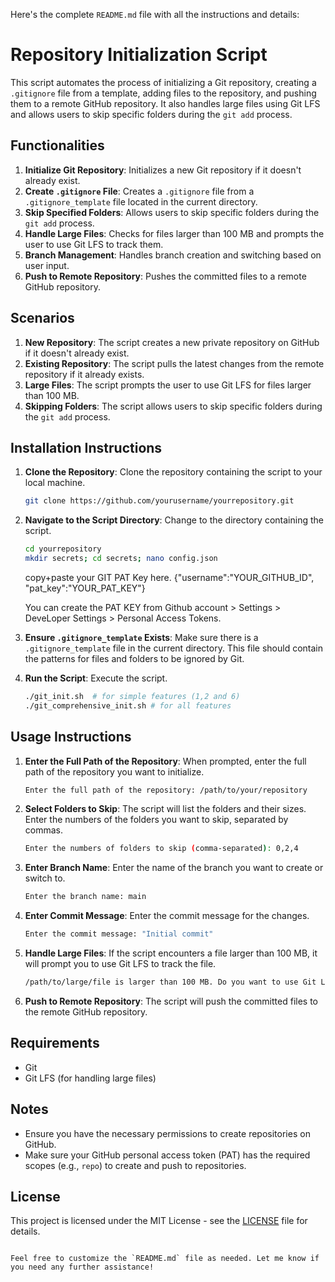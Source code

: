 Here's the complete `README.md` file with all the instructions and details:

# Repository Initialization Script

This script automates the process of initializing a Git repository, creating a `.gitignore` file from a template, adding files to the repository, and pushing them to a remote GitHub repository. It also handles large files using Git LFS and allows users to skip specific folders during the `git add` process.

## Functionalities

1. **Initialize Git Repository**: Initializes a new Git repository if it doesn't already exist.
2. **Create `.gitignore` File**: Creates a `.gitignore` file from a `.gitignore_template` file located in the current directory.
3. **Skip Specified Folders**: Allows users to skip specific folders during the `git add` process.
4. **Handle Large Files**: Checks for files larger than 100 MB and prompts the user to use Git LFS to track them.
5. **Branch Management**: Handles branch creation and switching based on user input.
6. **Push to Remote Repository**: Pushes the committed files to a remote GitHub repository.

## Scenarios

1. **New Repository**: The script creates a new private repository on GitHub if it doesn't already exist.
2. **Existing Repository**: The script pulls the latest changes from the remote repository if it already exists.
3. **Large Files**: The script prompts the user to use Git LFS for files larger than 100 MB.
4. **Skipping Folders**: The script allows users to skip specific folders during the `git add` process.

## Installation Instructions

1. **Clone the Repository**: Clone the repository containing the script to your local machine.
   ```bash
   git clone https://github.com/yourusername/yourrepository.git
   ```

2. **Navigate to the Script Directory**: Change to the directory containing the script.
   ```bash
   cd yourrepository
   mkdir secrets; cd secrets; nano config.json
   ```
   copy+paste your GIT PAT Key here.
   {"username":"YOUR_GITHUB_ID", "pat_key":"YOUR_PAT_KEY"}

   You can create the PAT KEY from Github account > Settings > DeveLoper Settings > Personal Access Tokens.

4. **Ensure `.gitignore_template` Exists**: Make sure there is a `.gitignore_template` file in the current directory. This file should contain the patterns for files and folders to be ignored by Git.

5. **Run the Script**: Execute the script.
   ```bash
   ./git_init.sh  # for simple features (1,2 and 6)
   ./git_comprehensive_init.sh # for all features
   ```

## Usage Instructions

1. **Enter the Full Path of the Repository**: When prompted, enter the full path of the repository you want to initialize.
   ```bash
   Enter the full path of the repository: /path/to/your/repository
   ```

2. **Select Folders to Skip**: The script will list the folders and their sizes. Enter the numbers of the folders you want to skip, separated by commas.
   ```bash
   Enter the numbers of folders to skip (comma-separated): 0,2,4
   ```

3. **Enter Branch Name**: Enter the name of the branch you want to create or switch to.
   ```bash
   Enter the branch name: main
   ```

4. **Enter Commit Message**: Enter the commit message for the changes.
   ```bash
   Enter the commit message: "Initial commit"
   ```

5. **Handle Large Files**: If the script encounters a file larger than 100 MB, it will prompt you to use Git LFS to track the file.
   ```bash
   /path/to/large/file is larger than 100 MB. Do you want to use Git LFS to track this file? (y/n): y
   ```

6. **Push to Remote Repository**: The script will push the committed files to the remote GitHub repository.

## Requirements

- Git
- Git LFS (for handling large files)

## Notes

- Ensure you have the necessary permissions to create repositories on GitHub.
- Make sure your GitHub personal access token (PAT) has the required scopes (e.g., `repo`) to create and push to repositories.

## License

This project is licensed under the MIT License - see the [LICENSE](LICENSE) file for details.
```

Feel free to customize the `README.md` file as needed. Let me know if you need any further assistance!
